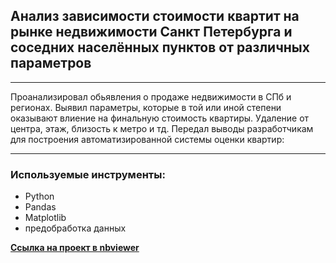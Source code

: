 ## Анализ зависимости стоимости квартит на рынке недвижимости Санкт Петербурга и соседних населённых пунктов от различных параметров 
___________________________

Проанализировал обьявления о продаже недвижимости в СПб и регионах. Выявил параметры, которые в той или иной степени оказывают влиение на финальную стоимость квартиры. Удаление от центра, этаж, близость к метро и тд. Передал выводы разработчикам для построения автоматизированной системы оценки квартир:
_____________________________________
### Используемые инструменты:
- Python
- Pandas
- Matplotlib
- предобработка данных  

[**Ссылка на проект в nbviewer**](https://nbviewer.org/github/RudkovYaroslav/research_analysis/blob/main/research_analysis.ipynb)
